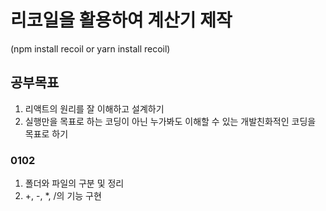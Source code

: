 # 리코일을 활용하여 계산기 제작
(npm install recoil or yarn install recoil)

## 공부목표
1. 리액트의 원리를 잘 이해하고 설계하기
2. 실행만을 목표로 하는 코딩이 아닌 누가봐도 이해할 수 있는 개발친화적인 코딩을 목표로 하기

### 0102
1. 폴더와 파일의 구분 및 정리
2. +, -, *, /의 기능 구현
